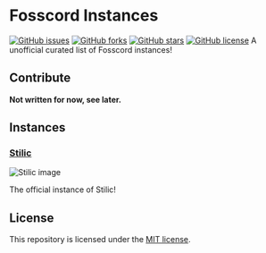 # Fosscord Instances
[![GitHub issues](https://img.shields.io/github/issues/Stilic/fosscord-instances)](https://github.com/Stilic/fosscord-instances/issues)
[![GitHub forks](https://img.shields.io/github/forks/Stilic/fosscord-instances)](https://github.com/Stilic/fosscord-instances/network)
[![GitHub stars](https://img.shields.io/github/stars/Stilic/fosscord-instances)](https://github.com/Stilic/fosscord-instances/stargazers)
[![GitHub license](https://img.shields.io/github/license/Stilic/fosscord-instances)](https://github.com/Stilic/fosscord-instances/blob/main/LICENSE)
A unofficial curated list of Fosscord instances!

## Contribute
**Not written for now, see later.**

## Instances

### [Stilic](https://fosscord.stilic.ynh.fr)
![Stilic image](https://github.com/stilic.png?size=50)

The official instance of Stilic!

## License
This repository is licensed under the [MIT license](LICENSE).